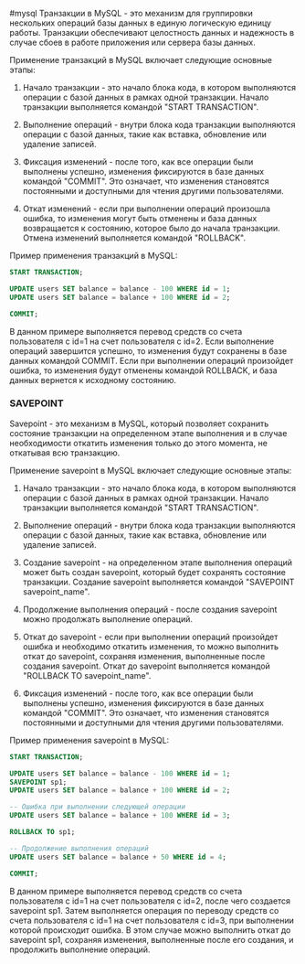 #mysql
Транзакции в MySQL - это механизм для группировки нескольких операций базы данных в единую логическую единицу работы. Транзакции обеспечивают целостность данных и надежность в случае сбоев в работе приложения или сервера базы данных.

Применение транзакций в MySQL включает следующие основные этапы:

1. Начало транзакции - это начало блока кода, в котором выполняются операции с базой данных в рамках одной транзакции. Начало транзакции выполняется командой "START TRANSACTION".

2. Выполнение операций - внутри блока кода транзакции выполняются операции с базой данных, такие как вставка, обновление или удаление записей.

3. Фиксация изменений - после того, как все операции были выполнены успешно, изменения фиксируются в базе данных командой "COMMIT". Это означает, что изменения становятся постоянными и доступными для чтения другими пользователями.

4. Откат изменений - если при выполнении операций произошла ошибка, то изменения могут быть отменены и база данных возвращается к состоянию, которое было до начала транзакции. Отмена изменений выполняется командой "ROLLBACK".

Пример применения транзакций в MySQL:

```sql
START TRANSACTION;

UPDATE users SET balance = balance - 100 WHERE id = 1;
UPDATE users SET balance = balance + 100 WHERE id = 2;

COMMIT;
```

В данном примере выполняется перевод средств со счета пользователя с id=1 на счет пользователя с id=2. Если выполнение операций завершится успешно, то изменения будут сохранены в базе данных командой COMMIT. Если при выполнении операций произойдет ошибка, то изменения будут отменены командой ROLLBACK, и база данных вернется к исходному состоянию.

### SAVEPOINT

Savepoint - это механизм в MySQL, который позволяет сохранить состояние транзакции на определенном этапе выполнения и в случае необходимости откатить изменения только до этого момента, не откатывая всю транзакцию.

Применение savepoint в MySQL включает следующие основные этапы:

1. Начало транзакции - это начало блока кода, в котором выполняются операции с базой данных в рамках одной транзакции. Начало транзакции выполняется командой "START TRANSACTION".

2. Выполнение операций - внутри блока кода транзакции выполняются операции с базой данных, такие как вставка, обновление или удаление записей.

3. Создание savepoint - на определенном этапе выполнения операций может быть создан savepoint, который будет сохранять состояние транзакции. Создание savepoint выполняется командой "SAVEPOINT savepoint_name".

4. Продолжение выполнения операций - после создания savepoint можно продолжать выполнение операций.

5. Откат до savepoint - если при выполнении операций произойдет ошибка и необходимо откатить изменения, то можно выполнить откат до savepoint, сохраняя изменения, выполненные после создания savepoint. Откат до savepoint выполняется командой "ROLLBACK TO savepoint_name".

6. Фиксация изменений - после того, как все операции были выполнены успешно, изменения фиксируются в базе данных командой "COMMIT". Это означает, что изменения становятся постоянными и доступными для чтения другими пользователями.

Пример применения savepoint в MySQL:

```sql
START TRANSACTION;

UPDATE users SET balance = balance - 100 WHERE id = 1;
SAVEPOINT sp1;
UPDATE users SET balance = balance + 100 WHERE id = 2;

-- Ошибка при выполнении следующей операции
UPDATE users SET balance = balance + 100 WHERE id = 3;

ROLLBACK TO sp1;

-- Продолжение выполнения операций
UPDATE users SET balance = balance + 50 WHERE id = 4;

COMMIT;
```

В данном примере выполняется перевод средств со счета пользователя с id=1 на счет пользователя с id=2, после чего создается savepoint sp1. Затем выполняется операция по переводу средств со счета пользователя с id=1 на счет пользователя с id=3, при выполнении которой происходит ошибка. В этом случае можно выполнить откат до savepoint sp1, сохраняя изменения, выполненные после его создания, и продолжить выполнение операций.